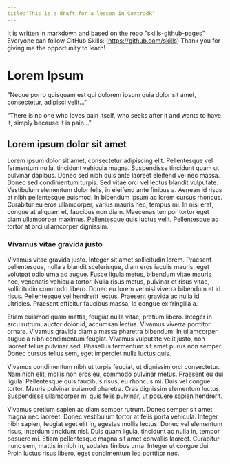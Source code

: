 ```yaml
---
title:"This is a draft for a lesson in ComtradR"
---
```

It is written in markdown and based on the repo "skills-github-pages"
Everyone can follow GitHub Skills: (https://github.com/skills) 
Thank you for giving me the opportunity to learn!

# Lorem Ipsum
"Neque porro quisquam est qui dolorem ipsum quia dolor sit amet, consectetur, adipisci velit..."

"There is no one who loves pain itself, who seeks after it and wants to have it, simply because it is pain..."

## Lorem ipsum dolor sit amet
Lorem ipsum dolor sit amet, consectetur adipiscing elit. Pellentesque vel fermentum nulla, tincidunt vehicula magna. Suspendisse tincidunt quam ut pulvinar dapibus. Donec sed nibh quis ante laoreet eleifend vel nec massa. Donec sed condimentum turpis. Sed vitae orci vel lectus blandit vulputate. Vestibulum elementum dolor felis, in eleifend ante finibus a. Aenean id risus at nibh pellentesque euismod. In bibendum ipsum ac lorem cursus rhoncus. Curabitur eu eros ullamcorper, varius mauris nec, tempus mi. In nisi erat, congue at aliquam et, faucibus non diam. Maecenas tempor tortor eget diam ullamcorper maximus. Pellentesque quis luctus velit. Pellentesque ac tortor at orci ullamcorper dignissim.

### Vivamus vitae gravida justo
Vivamus vitae gravida justo. Integer sit amet sollicitudin lorem. Praesent pellentesque, nulla a blandit scelerisque, diam eros iaculis mauris, eget volutpat odio urna ac augue. Fusce ligula metus, bibendum vitae mauris nec, venenatis vehicula tortor. Nulla risus metus, pulvinar et risus vitae, sollicitudin commodo libero. Donec eu lorem vel nisl viverra bibendum et id risus. Pellentesque vel hendrerit lectus. Praesent gravida ac nulla id ultricies. Praesent efficitur faucibus massa, id congue ex fringilla a.

Etiam euismod quam mattis, feugiat nulla vitae, pretium libero. Integer in arcu rutrum, auctor dolor id, accumsan lectus. Vivamus viverra porttitor ornare. Vivamus gravida diam a massa pharetra bibendum. In ullamcorper augue a nibh condimentum feugiat. Vivamus vulputate velit justo, non laoreet tellus pulvinar sed. Phasellus fermentum sit amet purus non semper. Donec cursus tellus sem, eget imperdiet nulla luctus quis.

Vivamus condimentum nibh ut turpis feugiat, ut dignissim orci consectetur. Nam nibh elit, mollis non eros eu, commodo pulvinar metus. Praesent eu dui ligula. Pellentesque quis faucibus risus, eu rhoncus mi. Duis vel congue tortor. Mauris pulvinar euismod pharetra. Cras dignissim elementum luctus. Suspendisse ullamcorper mi quis felis pulvinar, ut posuere sapien hendrerit.

Vivamus pretium sapien ac diam semper rutrum. Donec semper sit amet magna nec laoreet. Donec vestibulum tortor at felis porta vehicula. Integer nibh sapien, feugiat eget elit in, egestas mollis lectus. Donec vel elementum risus, interdum tincidunt nisl. Duis quam ligula, tincidunt ac nulla in, tempor posuere mi. Etiam pellentesque magna sit amet convallis laoreet. Curabitur nunc sem, mattis in nibh in, sodales finibus urna. Integer ut congue dui. Proin luctus risus libero, eget condimentum leo porttitor nec. 
